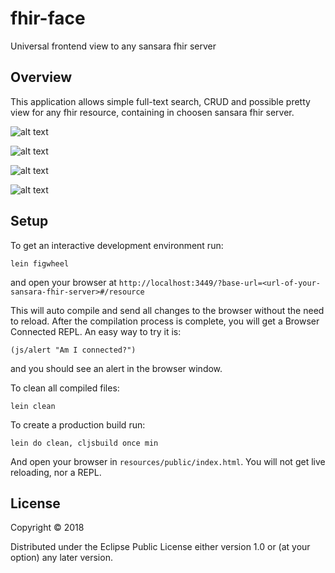 # fhir-face

Universal frontend view to any sansara fhir server

## Overview

This application allows simple full-text search, CRUD and possible pretty view
for any fhir resource, containing in choosen sansara fhir server.
 
![alt text](https://user-images.githubusercontent.com/10473034/45783479-9199cb80-bc6e-11e8-959b-90f46b4c5a45.png "Reference graph view")

![alt text](https://user-images.githubusercontent.com/10473034/45785396-d0328480-bc74-11e8-8eaa-4fdfb54902b8.png "Resource grid view")

![alt text](https://user-images.githubusercontent.com/10473034/45785400-d4f73880-bc74-11e8-974b-e6616280ae87.png "Resource edit view")

![alt text](https://user-images.githubusercontent.com/10473034/45785406-dcb6dd00-bc74-11e8-9d57-35ab7462c8da.png "Resource edit view")


## Setup

To get an interactive development environment run:

    lein figwheel

and open your browser at `http://localhost:3449/?base-url=<url-of-your-sansara-fhir-server>#/resource`

This will auto compile and send all changes to the browser without the
need to reload. After the compilation process is complete, you will
get a Browser Connected REPL. An easy way to try it is:

    (js/alert "Am I connected?")

and you should see an alert in the browser window.

To clean all compiled files:

    lein clean

To create a production build run:

    lein do clean, cljsbuild once min

And open your browser in `resources/public/index.html`. You will not
get live reloading, nor a REPL. 

## License

Copyright © 2018

Distributed under the Eclipse Public License either version 1.0 or (at your option) any later version.
